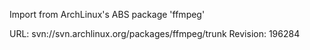 Import from ArchLinux's ABS package 'ffmpeg'

URL: svn://svn.archlinux.org/packages/ffmpeg/trunk
Revision: 196284
